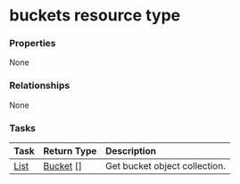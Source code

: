 # buckets resource type



### Properties
None

### Relationships
None


### Tasks

| Task		   | Return Type	|Description|
|:---------------|:--------|:----------|
|[List](../api/bucket_list.md) | [Bucket](bucket.md) [] |Get bucket object collection. |

<!-- uuid: a3cfcd72-6d16-4578-b36d-ca8da875bee9
2015-10-12 21:29:59 UTC -->